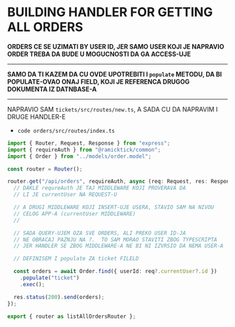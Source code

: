 # BUILDING HANDLER FOR GETTING ALL ORDERS

**ORDERS CE SE UZIMATI BY USER ID, JER SAMO USER KOJI JE NAPRAVIO ORDER TREBA DA BUDE U MOGUCNOSTI DA GA ACCESS-UJE**

***

**SAMO DA TI KAZEM DA CU OVDE UPOTREBITI I `populate` METODU, DA BI POPULATE-OVAO ONAJ FIELD, KOJI JE REFERENCA DRUGOG DOKUMENTA IZ DATNBASE-A**

***

NAPRAVIO SAM `tickets/src/routes/new.ts`, A SADA CU DA NAPRAVIM I DRUGE HANDLER-E

- `code orders/src/routes/index.ts`

```ts
import { Router, Request, Response } from "express";
import { requireAuth } from "@ramicktick/common";
import { Order } from "../models/order.model";

const router = Router();

router.get("/api/orders", requireAuth, async (req: Request, res: Response) => {
  // DAKLE requreAuth JE TAJ MIDDLEWARE KOJI PROVERAVA DA
  // LI JE currentUser NA REQUEST-U

  // A DRUGI MIDDLEWARE KOJI INSERT-UJE USERA, STAVIO SAM NA NIVOU
  // CELOG APP-A (currentUser MIDDLEWARE)
  // 

  // SADA QUERY-UJEM OZA SVE ORDERS, ALI PREKO USER ID-JA
  // NE OBRACAJ PAZNJU NA ?.  TO SAM MORAO STAVITI ZBOG TYPESCRIPTA
  // JER HANDLER SE ZBOG MIDDLEWARE-A NE BI NI IZVRSIO DA NEMA USER-A

  // DEFINISEM I populate ZA ticket FILELD

  const orders = await Order.find({ userId: req?.currentUser?.id })
    .populate("ticket")
    .exec();

  res.status(200).send(orders);
});

export { router as listAllOrdersRouter };
```
